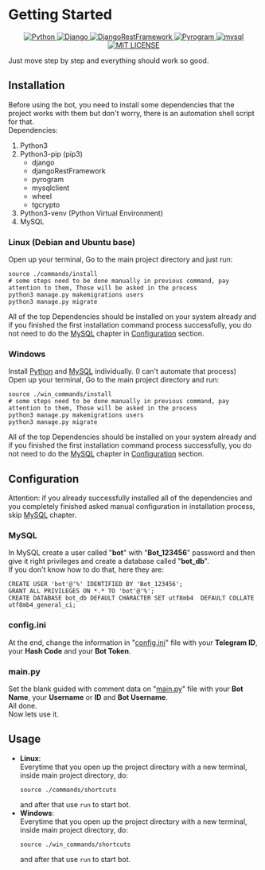 # Getting Started

<p align="center">
    <a href="https://www.python.org/downloads/">
        <img alt="Python" src="https://img.shields.io/static/v1?label=Python&message=v3.8.5&color=blue&logo=python&logoColor=white">
    </a>
    <a href="https://pypi.org/project/Django/3.1.6/">
        <img alt="Django" src="https://img.shields.io/pypi/v/django/3.1.6?color=blue&label=Django&logo=django">
    </a>
    <a href="https://pypi.org/project/djangorestframework/3.12.2/">
        <img alt="DjangoRestFramework" src="https://img.shields.io/pypi/v/djangorestframework/3.12.2?color=blue&label=DjangoRestFramework&logo=django">
    </a>
    <a href="https://pypi.org/project/Pyrogram/1.1.13/">
        <img alt="Pyrogram" src="https://img.shields.io/pypi/v/pyrogram/1.1.13?color=blue&label=Pyrogram&logo=telegram">
    </a>
    <a href="https://www.mysql.com/downloads/">
        <img alt="mysql" src="https://img.shields.io/github/v/tag/mysql/mysql-server?label=mysql&logo=mysql&logoColor=white">
    </a>
    <a href="LICENSE">
        <img alt="MIT LICENSE" src="https://img.shields.io/badge/License-MIT-green">
    </a>
</p>

Just move step by step and everything should work so good.

## Installation

Before using the bot, you need to install some dependencies that the project works with them but don't worry, there is an automation shell script for that.\
Dependencies:
1. Python3
2. Python3-pip (pip3)
    * django
    * djangoRestFramework
    * pyrogram
    * mysqlclient
    * wheel
    * tgcrypto
3. Python3-venv (Python Virtual Environment)
4. MySQL

### Linux (Debian and Ubuntu base)

Open up your terminal, Go to the main project directory and just run:
```
source ./commands/install
# some steps need to be done manually in previous command, pay attention to them, Those will be asked in the process
python3 manage.py makemigrations users
python3 manage.py migrate
```
All of the top Dependencies should be installed on your system already and if you finished the first installation command process successfully, you do not need to do the [MySQL](#MySQL) chapter in [Configuration](#configuration) section.
### Windows

Install [Python](https://www.python.org/downloads/) and [MySQL](https://www.mysql.com/downloads/) individually. (I can't automate that process)\
Open up your terminal, Go to the main project directory and run:
```
source ./win_commands/install
# some steps need to be done manually in previous command, pay attention to them, Those will be asked in the process
python3 manage.py makemigrations users
python3 manage.py migrate
```
All of the top Dependencies should be installed on your system already and if you finished the first installation command process successfully, you do not need to do the [MySQL](#MySQL) chapter in [Configuration](#configuration) section.

## Configuration

Attention: if you already successfully installed all of the dependencies and you completely finished asked manual configuration in installation process, skip [MySQL](#mysql) chapter.

### MySQL

In MySQL create a user called "__bot__" with "**Bot_123456**" password and then give it right privileges and create a database called "**bot_db**".\
If you don't know how to do that, here they are:
```
CREATE USER 'bot'@'%' IDENTIFIED BY 'Bot_123456';
GRANT ALL PRIVILEGES ON *.* TO 'bot'@'%';
CREATE DATABASE bot_db DEFAULT CHARACTER SET utf8mb4  DEFAULT COLLATE utf8mb4_general_ci;
```

### config.ini

At the end, change the information in "[config.ini](config.ini)" file with your __Telegram ID__, your __Hash Code__ and your __Bot Token__.

### main<span>.</span>py

Set the blank guided with comment data on "[main<span>.</span>py](main.py)" file with your __Bot Name__, your __Username__ or __ID__ and __Bot Username__.\
All done.\
Now lets use it.
## Usage

* __Linux__:\
    Everytime that you open up the project directory with a new terminal, inside main project directory, do:
    ```
    source ./commands/shortcuts
    ```
    and after that use `run` to start bot.
* __Windows__:\
    Everytime that you open up the project directory with a new terminal, inside main project directory, do:
    ```
    source ./win_commands/shortcuts
    ```
    and after that use `run` to start bot.